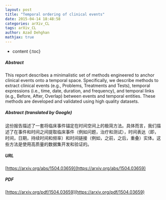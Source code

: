 ```yaml
---
layout: post
title: "Temporal ordering of clinical events"
date: 2015-04-14 18:48:58
categories: arXiv_CL
tags: arXiv_CL
author: Azad Dehghan
mathjax: true
---
```


* content
{:toc}

##### Abstract
This report describes a minimalistic set of methods engineered to anchor clinical events onto a temporal space. Specifically, we describe methods to extract clinical events (e.g., Problems, Treatments and Tests), temporal expressions (i.e., time, date, duration, and frequency), and temporal links (e.g., Before, After, Overlap) between events and temporal entities. These methods are developed and validated using high quality datasets.

##### Abstract (translated by Google)
这份报告描述了一套将临床事件锚定在时间空间上的极简方法。具体而言，我们描述了在事件和时间之间提取临床事件（例如问题，治疗和测试），时间表达（即，时间，日期，持续时间和频率）和时间链接（例如，之前，之后，重叠）实体。这些方法是使用高质量的数据集开发和验证的。

##### URL
[https://arxiv.org/abs/1504.03659](https://arxiv.org/abs/1504.03659)

##### PDF
[https://arxiv.org/pdf/1504.03659](https://arxiv.org/pdf/1504.03659)


